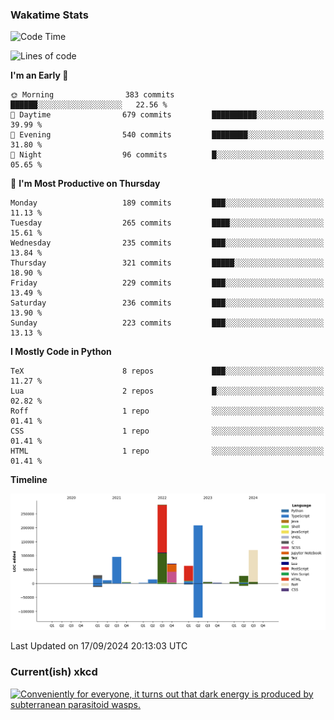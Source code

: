 ### Wakatime Stats
<!--START_SECTION:waka-->
![Code Time](http://img.shields.io/badge/Code%20Time-2%2C843%20hrs%2016%20mins-blue)

![Lines of code](https://img.shields.io/badge/From%20Hello%20World%20I%27ve%20Written-941.3%20thousand%20lines%20of%20code-blue)

**I'm an Early 🐤** 

```text
🌞 Morning                383 commits         ██████░░░░░░░░░░░░░░░░░░░   22.56 % 
🌆 Daytime                679 commits         ██████████░░░░░░░░░░░░░░░   39.99 % 
🌃 Evening                540 commits         ████████░░░░░░░░░░░░░░░░░   31.80 % 
🌙 Night                  96 commits          █░░░░░░░░░░░░░░░░░░░░░░░░   05.65 % 
```
📅 **I'm Most Productive on Thursday** 

```text
Monday                   189 commits         ███░░░░░░░░░░░░░░░░░░░░░░   11.13 % 
Tuesday                  265 commits         ████░░░░░░░░░░░░░░░░░░░░░   15.61 % 
Wednesday                235 commits         ███░░░░░░░░░░░░░░░░░░░░░░   13.84 % 
Thursday                 321 commits         █████░░░░░░░░░░░░░░░░░░░░   18.90 % 
Friday                   229 commits         ███░░░░░░░░░░░░░░░░░░░░░░   13.49 % 
Saturday                 236 commits         ███░░░░░░░░░░░░░░░░░░░░░░   13.90 % 
Sunday                   223 commits         ███░░░░░░░░░░░░░░░░░░░░░░   13.13 % 
```


**I Mostly Code in Python** 

```text
TeX                      8 repos             ███░░░░░░░░░░░░░░░░░░░░░░   11.27 % 
Lua                      2 repos             █░░░░░░░░░░░░░░░░░░░░░░░░   02.82 % 
Roff                     1 repo              ░░░░░░░░░░░░░░░░░░░░░░░░░   01.41 % 
CSS                      1 repo              ░░░░░░░░░░░░░░░░░░░░░░░░░   01.41 % 
HTML                     1 repo              ░░░░░░░░░░░░░░░░░░░░░░░░░   01.41 % 
```



**Timeline**

![Lines of Code chart](https://raw.githubusercontent.com/joshuajeschek/joshuajeschek/main/assets/bar_graph.png)


 Last Updated on 17/09/2024 20:13:03 UTC
<!--END_SECTION:waka-->

### Current(ish) xkcd
<a id="xkcd-a" title="Conveniently for everyone, it turns out that dark energy is produced by subterranean parasitoid wasps." href="https://www.xkcd.com" target="_blank">
        <img align="center" id="xkcd-img" src="https://imgs.xkcd.com/comics/every_scientific_field.png" alt="Conveniently for everyone, it turns out that dark energy is produced by subterranean parasitoid wasps." height=300 />
</a>
